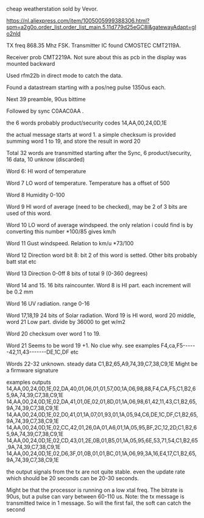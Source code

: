 cheap weatherstation sold by Vevor. 

https://nl.aliexpress.com/item/1005005999388306.html?spm=a2g0o.order_list.order_list_main.5.11d779d25eGC8l&gatewayAdapt=glo2nld

TX freq 868.35 Mhz  FSK. Transmitter IC found CMOSTEC CMT2119A. 

Receiver prob CMT2219A. Not sure about this as pcb in the display was mounted backward

Used rfm22b in direct mode to catch the data.

Found a datastream starting with a pos/neg pulse 1350us each.

Next 39 preamble, 90us bittime

Followed by sync C0AAC0AA .

the 6 words probably product/security codes 14,AA,00,24,0D,1E

the actual message starts at word 1.  a simple checksum is provided summing word 1 to 19, and store the result in word 20

Total 32 words are transmitted starting after the Sync, 6 product/security, 16 data, 10 unknow (discarded)

Word 6: HI word of temperature

Word 7 LO word of temperature. Temperature has a offset of 500

Word 8 Humidity 0-100

Word 9 HI word of average (need to be checked), may be 2 of 3 bits are used of this word.

Word 10 LO word of average windspeed. the only relation i could find is by converting this number *100/85 gives km/h

Word 11 Gust windspeed. Relation to km/u  *73/100

Word 12 Direction word bit 8: bit 2 of this word is setted.  Other bits probably  batt stat etc

Word 13 Direction 0-0ff  8 bits of total 9 (0-360 degrees)

Word 14 and 15.  16 bits raincounter. Word 8 is HI part.  each increment will be 0.2 mm

Word 16  UV radiation. range 0-16

Word 17,18,19  24 bits of Solar radiation.  Word 19 is HI word, word 20 middle, word 21 Low part. divide by 36000 to get w/m2 

Word 20 checksum over word 1 to 19.  

Word 21 Seems to be word 19 +1.  No clue why. see examples F4,ca,F5------42,11,43-------DE,1C,DF  etc

Words 22-32 unknown. steady data C1,B2,65,A9,74,39,C7,38,C9,1E Might be a firmware signature

examples outputs
14,AA,00,24,0D,1E,02,DA,40,01,06,01,01,57,00,1A,06,98,88,F4,CA,F5,C1,B2,65,9A,74,39,C7,38,C9,1E
14,AA,00,24,0D,1E,02,DA,41,01,0E,02,01,8D,01,1A,06,98,61,42,11,43,C1,B2,65,9A,74,39,C7,38,C9,1E
14,AA,00,24,0D,1E,02,D0,41,01,1A,07,01,93,01,1A,05,94,C6,DE,1C,DF,C1,B2,65,9A,74,39,C7,38,C9,1E
14,AA,00,24,0D,1E,02,CC,42,01,26,0A,01,A6,01,1A,05,95,BF,2C,12,2D,C1,B2,65,9A,74,39,C7,38,C9,1E
14,AA,00,24,0D,1E,02,CD,43,01,2E,0B,01,B5,01,1A,05,95,6E,53,71,54,C1,B2,65,9A,74,39,C7,38,C9,1E
14,AA,00,24,0D,1E,02,D6,3F,01,0B,01,01,BC,01,1A,06,99,3A,16,E4,17,C1,B2,65,9A,74,39,C7,38,C9,1E

the output signals from the tx are not quite stable. even the update rate which should be 20 seconds can be 20-30 seconds.

Might be that the processor is running on a low xtal freq. The bitrate is 90us, but a pulse can vary between 60-110 us.
Note: the tx message is transmitted twice in 1 message. So will the first fail, the soft can catch the second 
